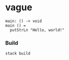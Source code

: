 # vague

```
main: () -> void
main () =
  putStrLn "Hello, world!"
```

### Build

```bash
stack build
```

